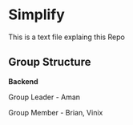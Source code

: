 # Simplify

This is a text file explaing this Repo

## Group Structure

<b>Backend</b>

Group Leader - Aman

Group Member - Brian, Vinix
